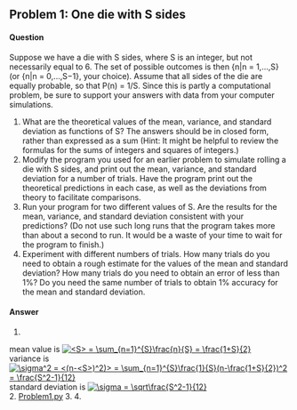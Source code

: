 ## Problem 1: One die with S sides

#### Question

Suppose we have a die with S sides, where S is an integer, but not necessarily equal to 6. The set of possible outcomes is then {n|n = 1,...,S} (or {n|n = 0,...,S−1}, your choice). Assume that all sides of the die are equally probable, so that P(n) = 1/S. Since this is partly a computational problem, be sure to support your answers with data from your computer simulations.

1. What are the theoretical values of the mean, variance, and standard deviation as functions of S? The answers should be in closed form, rather than expressed as a sum (Hint: It might be helpful to review the formulas for the sums of integers and squares of integers.)
2. Modify the program you used for an earlier problem to simulate rolling a die with S sides, and print out the mean, variance, and standard deviation for a number of trials. Have the program print out the theoretical predictions in each case, as well as the deviations from theory to facilitate comparisons.
3. Run your program for two different values of S. Are the results for the mean, variance, and standard deviation consistent with your predictions? (Do not use such long runs that the program takes more than about a second to run. It would be a waste of your time to wait for the program to finish.)
4. Experiment with different numbers of trials. How many trials do you need to obtain a rough estimate for the values of the mean and standard deviation? How many trials do you need to obtain an error of less than 1%? Do you need the same number of trials to obtain 1% accuracy for the mean and standard deviation.

#### Answer

1. 
mean value is
<a href="https://www.codecogs.com/eqnedit.php?latex=<S>&space;=&space;\sum_{n=1}^{S}\frac{n}{S}&space;=&space;\frac{1&plus;S}{2}" target="_blank"><img src="https://latex.codecogs.com/gif.latex?<S>&space;=&space;\sum_{n=1}^{S}\frac{n}{S}&space;=&space;\frac{1&plus;S}{2}" title="<S> = \sum_{n=1}^{S}\frac{n}{S} = \frac{1+S}{2}" /></a><br/>
variance is
<a href="https://www.codecogs.com/eqnedit.php?latex=\sigma^2&space;=&space;<(n-<S>)^2)>&space;=&space;\sum_{n=1}^{S}\frac{1}{S}(n-\frac{1&plus;S}{2})^2&space;=&space;\frac{S^2-1}{12}" target="_blank"><img src="https://latex.codecogs.com/gif.latex?\sigma^2&space;=&space;<(n-<S>)^2)>&space;=&space;\sum_{n=1}^{S}\frac{1}{S}(n-\frac{1&plus;S}{2})^2&space;=&space;\frac{S^2-1}{12}" title="\sigma^2 = <(n-<S>)^2)> = \sum_{n=1}^{S}\frac{1}{S}(n-\frac{1+S}{2})^2 = \frac{S^2-1}{12}" /></a><br/>
standard deviation is
<a href="https://www.codecogs.com/eqnedit.php?latex=\sigma&space;=&space;\sqrt\frac{S^2-1}{12}" target="_blank"><img src="https://latex.codecogs.com/gif.latex?\sigma&space;=&space;\sqrt\frac{S^2-1}{12}" title="\sigma = \sqrt\frac{S^2-1}{12}" /></a><br/>
2. [Problem1.py](Problem1.py)
3. 
4. 